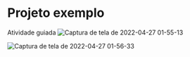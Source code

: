 # Projeto exemplo
Atividade guiada
![Captura de tela de 2022-04-27 01-55-13](https://user-images.githubusercontent.com/42509240/165443718-bd9c08fc-ec72-4cff-bffe-635c7346f982.png)

![Captura de tela de 2022-04-27 01-56-33](https://user-images.githubusercontent.com/42509240/165443735-a5ba42c5-5132-4cfe-a1b8-13c614d7e121.png)
